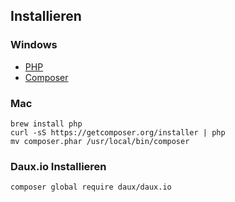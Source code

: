 ## Installieren

### Windows
* [PHP](https://windows.php.net/download)
* [Composer](https://getcomposer.org/)

### Mac
```
brew install php
curl -sS https://getcomposer.org/installer | php
mv composer.phar /usr/local/bin/composer

```
### Daux.io Installieren

```
composer global require daux/daux.io

```

